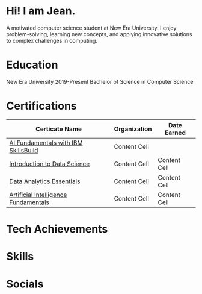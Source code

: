 # Hi! I am Jean.
A motivated computer science student at New Era University. I enjoy problem-solving, learning new concepts, and applying innovative solutions to complex challenges in computing.
# Education

New Era University
2019-Present
Bachelor of Science in Computer Science

# Certifications
| Certicate Name | Organization | Date Earned |
| ------------- | ------------- | ------------- |
| [AI Fundamentals with IBM SkillsBuild](https://www.credly.com/badges/4e59bc9f-60aa-4af1-95e3-df2584adc854)  | Content Cell  | |
| [Introduction to Data Science](https://www.credly.com/badges/7e816e23-e9d9-4595-9366-d733c8904b50)  | Content Cell  | Content Cell |
| [Data Analytics Essentials](https://www.credly.com/badges/afc31a07-0197-41a4-95ad-f8b41d5bd9a0)  | Content Cell  | Content Cell |
| [Artificial Intelligence Fundamentals](https://www.credly.com/badges/5c8ad73b-d100-442f-a4e1-f30b142123de)  | Content Cell  | Content Cell |




# Tech Achievements
# Skills
# Socials
